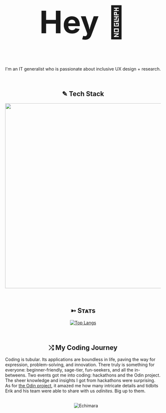
<h2 align="center" style="font-size: 100px;"> Hey 👋</h2>
<!--Start Intro-->  
<p align="center">
  I'm an IT generalist who is passionate about inclusive UX design + research. 
</p>

<br>
<!-- Languages and Tools Section -->
<h2 align="center" width="800px">✎ Tech Stack </h2> 

<p align="center">
  <img width="600px" src="https://skillicons.dev/icons?i=vscode,powershell,firebase, gcp, cpp,js,html,css,bootstrap,bash,aws,figma,regex,react,nodejs,postgres,git,vscode,notion,wordpress,kali,windows,linux&perline=10" />
</p>

<br>

<!--Github stats Table--> 
<h2 align="center">➳ Sᴛᴀᴛs </h2>
    <td width="50%">
      <p align="center">
        <a href="https://github.com/Echimara">
          <img align="center" src="https://github-readme-stats.vercel.app/api/top-langs/?username=Echimara&layout=compact&theme=chartreuse-dark" alt="Top Langs" />
        </a>
      </p>
    </td>
<br>



<h2 align="center">⤮ My Coding Journey </h2>

Coding is tubular. Its applications are boundless in life, paving the way for expression, problem-solving, and innovation. There truly is something for everyone: beginner-friendly, sage-tier, fun-seekers, and all the in-betweens. Two events got me into coding: hackathons and the Odin project. The sheer knowledge and insights I got from hackathons were surprising. As for [the Odin project](https://github.com/TheOdinProject), it amazed me how many intricate details and tidbits Erik and his team were able to share with us *odinites*. Big up to them.

<br>

<div align="center">
 
 </a>
    &nbsp;&nbsp;&nbsp;&nbsp;
    <img src="https://komarev.com/ghpvc/?username=Echimara&label=Profile%20views&color=blue&style=for-the-badge" alt="Echimara" />
</div>





